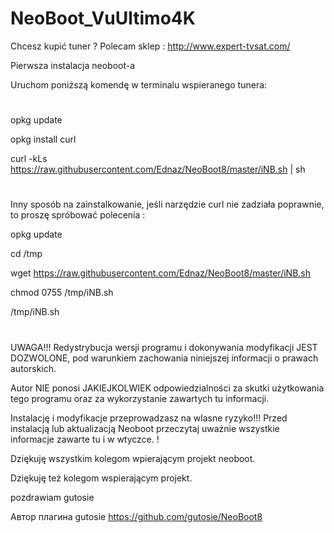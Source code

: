 # NeoBoot_VuUltimo4K

Chcesz kupić tuner ? Polecam sklep : http://www.expert-tvsat.com/


Pierwsza instalacja neoboot-a

Uruchom poniższą komendę w terminalu wspieranego tunera:
#

opkg update 

opkg install curl 

curl -kLs https://raw.githubusercontent.com/Ednaz/NeoBoot8/master/iNB.sh | sh
#

Inny sposób na zainstalkowanie, jeśli narzędzie curl nie zadziała poprawnie, to proszę spróbować polecenia :


opkg update

cd /tmp

wget https://raw.githubusercontent.com/Ednaz/NeoBoot8/master/iNB.sh

chmod 0755 /tmp/iNB.sh

/tmp/iNB.sh
#

UWAGA!!! 
 Redystrybucja wersji programu i dokonywania modyfikacji JEST DOZWOLONE, pod warunkiem zachowania niniejszej informacji o prawach autorskich. 

Autor NIE ponosi JAKIEJKOLWIEK odpowiedzialności za skutki użytkowania tego programu oraz za wykorzystanie zawartych tu informacji.

Instalację i modyfikacje przeprowadzasz na wlasne ryzyko!!! Przed instalacją lub aktualizacją Neoboot przeczytaj uważnie wszystkie informacje zawarte tu i w wtyczce. !

Dziękuję wszystkim kolegom wpierającym projekt neoboot.

Dziękuję też kolegom wspierającym projekt.

pozdrawiam gutosie

Автор плагина gutosie
https://github.com/gutosie/NeoBoot8
